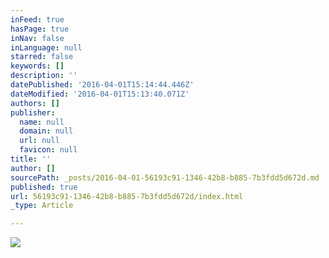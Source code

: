 ```yaml
---
inFeed: true
hasPage: true
inNav: false
inLanguage: null
starred: false
keywords: []
description: ''
datePublished: '2016-04-01T15:14:44.446Z'
dateModified: '2016-04-01T15:13:40.071Z'
authors: []
publisher:
  name: null
  domain: null
  url: null
  favicon: null
title: ''
author: []
sourcePath: _posts/2016-04-01-56193c91-1346-42b8-b885-7b3fdd5d672d.md
published: true
url: 56193c91-1346-42b8-b885-7b3fdd5d672d/index.html
_type: Article

---
```

![](https://the-grid-user-content.s3-us-west-2.amazonaws.com/6c3d15f2-f74b-4610-947c-9aba39c5f904.jpg)